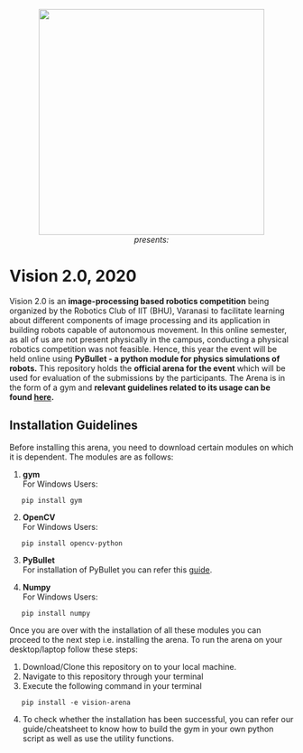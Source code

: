 <p align="center">
 <img  width="400" height="400" src="https://github.com/Robotics-Club-IIT-BHU/Vision2_20_Areana/blob/main/media/robo.jpg"><br>
  <i>presents:</i><br>
</p>

# Vision 2.0, 2020
Vision 2.0 is an **image-processing based robotics competition** being organized by the Robotics Club of IIT (BHU), Varanasi to facilitate learning about different components of image processing and its application in building robots capable of autonomous movement.
In this online semester, as all of us are not present physically in the campus, conducting a physical robotics competition was not feasible. Hence, this year the event will be held online using **PyBullet - a python module for physics simulations of robots.** 
This repository holds the **official arena for the event** which will be used for evaluation of the submissions by the participants. The Arena is in the form of a gym and **relevant guidelines related to its usage can be found [here]().**

## Installation Guidelines
Before installing this arena, you need to download certain modules on which it is dependent. 
The modules are as follows:
1. **gym** <br>
For Windows Users:
~~~
   pip install gym
~~~
2. **OpenCV** <br>
For Windows Users:
~~~
   pip install opencv-python
~~~
3. **PyBullet** <br>
   For installation of PyBullet you can refer this [guide](https://github.com/Robotics-Club-IIT-BHU/Robo-Summer-Camp-20/blob/master/README.md).

4. **Numpy** <br>
For Windows Users:
~~~
   pip install numpy
~~~

Once you are over with the installation of all these modules you can proceed to the next step i.e. installing the arena.
To run the arena on your desktop/laptop follow these steps:
1. Download/Clone this repository on to your local machine.
2. Navigate to this repository through your terminal
3. Execute the following command in your terminal
~~~
   pip install -e vision-arena
~~~
4. To check whether the installation has been successful, you can refer our guide/cheatsheet to know how to build the gym in your own python script as well as use the utility functions.
